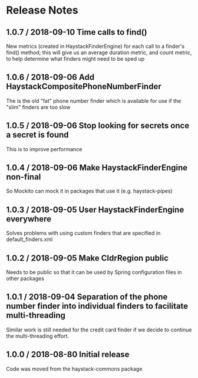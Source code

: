 # Release Notes

## 1.0.7 / 2018-09-10 Time calls to find()
New metrics (created in HaystackFinderEngine) for each call to a finder's find() method; this will give us an average
duration metric, and count metric, to help determine what finders might need to be sped up

## 1.0.6 / 2018-09-06 Add HaystackCompositePhoneNumberFinder
The is the old "fat" phone number finder which is available for use if the "slim" finders are too slow

## 1.0.5 / 2018-09-06 Stop looking for secrets once a secret is found
This is to improve performance

## 1.0.4 / 2018-09-06 Make HaystackFinderEngine non-final
So Mockito can mock it in packages that use it (e.g. haystack-pipes)

## 1.0.3 / 2018-09-05 User HaystackFinderEngine everywhere
Solves problems with using custom finders that are specified in default_finders.xml

## 1.0.2 / 2018-09-05 Make CldrRegion public
Needs to be public so that it can be used by Spring configuration files in other packages

## 1.0.1 / 2018-09-04 Separation of the phone number finder into individual finders to facilitate multi-threading
Similar work is still needed for the credit card finder if we decide to continue the multi-threading effort. 

## 1.0.0 / 2018-08-80 Initial release
Code was moved from the haystack-commons package